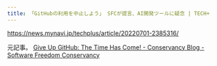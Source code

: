 ```yaml
---
title: 「GitHubの利用を中止しよう」 SFCが提言、AI開発ツールに疑念 | TECH+
---
```


https://news.mynavi.jp/techplus/article/20220701-2385316/

元記事。
[Give Up GitHub: The Time Has Come! - Conservancy Blog - Software Freedom Conservancy](https://sfconservancy.org/blog/2022/jun/30/give-up-github-launch/)

